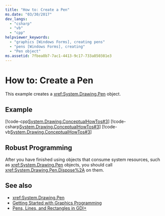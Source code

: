```yaml
---
title: "How to: Create a Pen"
ms.date: "03/30/2017"
dev_langs: 
  - "csharp"
  - "vb"
  - "cpp"
helpviewer_keywords: 
  - "graphics [Windows Forms], creating pens"
  - "pens [Windows Forms], creating"
  - "Pen object"
ms.assetid: 7fbea8b7-7ac1-4413-9c17-733a850381e3
---
```

# How to: Create a Pen
This example creates a <xref:System.Drawing.Pen> object.  
  
## Example  
 [!code-cpp[System.Drawing.ConceptualHowTos#3](~/samples/snippets/cpp/VS_Snippets_Winforms/System.Drawing.ConceptualHowTos/cpp/form1.cpp#3)]
 [!code-csharp[System.Drawing.ConceptualHowTos#3](~/samples/snippets/csharp/VS_Snippets_Winforms/System.Drawing.ConceptualHowTos/CS/form1.cs#3)]
 [!code-vb[System.Drawing.ConceptualHowTos#3](~/samples/snippets/visualbasic/VS_Snippets_Winforms/System.Drawing.ConceptualHowTos/VB/form1.vb#3)]  
  
## Robust Programming  
 After you have finished using objects that consume system resources, such as <xref:System.Drawing.Pen> objects, you should call <xref:System.Drawing.Pen.Dispose%2A> on them.  
  
## See also

- <xref:System.Drawing.Pen>
- [Getting Started with Graphics Programming](getting-started-with-graphics-programming.md)
- [Pens, Lines, and Rectangles in GDI+](pens-lines-and-rectangles-in-gdi.md)
